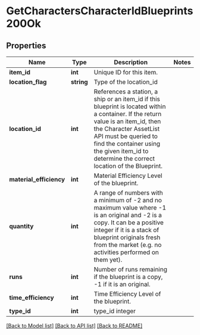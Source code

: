 # GetCharactersCharacterIdBlueprints200Ok

## Properties
Name | Type | Description | Notes
------------ | ------------- | ------------- | -------------
**item_id** | **int** | Unique ID for this item. | 
**location_flag** | **string** | Type of the location_id | 
**location_id** | **int** | References a station, a ship or an item_id if this blueprint is located within a container. If the return value is an item_id, then the Character AssetList API must be queried to find the container using the given item_id to determine the correct location of the Blueprint. | 
**material_efficiency** | **int** | Material Efficiency Level of the blueprint. | 
**quantity** | **int** | A range of numbers with a minimum of -2 and no maximum value where -1 is an original and -2 is a copy. It can be a positive integer if it is a stack of blueprint originals fresh from the market (e.g. no activities performed on them yet). | 
**runs** | **int** | Number of runs remaining if the blueprint is a copy, -1 if it is an original. | 
**time_efficiency** | **int** | Time Efficiency Level of the blueprint. | 
**type_id** | **int** | type_id integer | 

[[Back to Model list]](../README.md#documentation-for-models) [[Back to API list]](../README.md#documentation-for-api-endpoints) [[Back to README]](../README.md)



